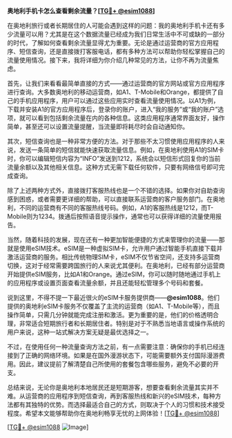 **奥地利手机卡怎么查看剩余流量？[[TG💪+ @esim1088](https://t.me/s/esim1088)]**

在奥地利旅行或者长期居住的人可能会遇到这样的问题：我的奥地利手机卡还有多少流量可以用？尤其是在这个数据流量已经成为我们日常生活中不可或缺的一部分的时代，了解如何查看剩余流量显得尤为重要。无论是通过运营商的官方应用程序、短信查询，还是直接拨打客服电话，都有多种方法可以帮助你轻松掌握自己的流量使用情况。接下来，我将详细为你介绍几种常见的方法，让你不再为流量焦虑。

首先，让我们来看看最简单直接的方式——通过运营商的官方网站或官方应用程序进行查询。大多数奥地利的移动运营商，如A1、T-Mobile和Orange，都提供了自己的手机应用程序，用户可以通过这些应用实时查看流量使用情况。以A1为例，下载并安装A1的官方应用程序后，登录你的账户，进入“我的服务”或“我的账户”选项，就可以看到包括剩余流量在内的各种信息。这类应用程序通常界面友好，操作简单，甚至还可以设置流量提醒，当流量即将耗尽时会自动通知你。

其次，短信查询也是一种非常方便的方法。对于那些不太习惯使用应用程序的人来说，发送一条简单的短信就能快速获取流量信息。例如，在奥地利使用A1的SIM卡时，你可以编辑短信内容为“INFO”发送到1212，系统会以短信形式回复你的当前流量余额以及其他相关信息。这种方式无需下载任何软件，只要有网络信号即可完成查询。

除了上述两种方式外，直接拨打客服热线也是一个不错的选择。如果你对自助查询感到困惑，或者需要更详细的帮助，可以直接联系运营商的客户服务部门。在奥地利，不同的运营商有不同的客服热线号码。例如，A1的客服热线是1212，而T-Mobile则为1234。拨通后按照语音提示操作，通常也可以获得详细的流量使用报告。

当然，随着科技的发展，现在还有一种更加智能便捷的方式来管理你的流量——那就是使用eSIM技术。eSIM是一种虚拟SIM卡，允许用户通过智能手机直接下载并激活运营商的服务。相比传统物理SIM卡，eSIM不仅节省空间，还支持多运营商切换，这对于经常需要跨国旅行的人来说尤其便利。在奥地利，已经有部分运营商开始提供eSIM服务，比如A1和Orange。通过eSIM，你可以随时随地通过手机上的应用程序或设置页面查看流量余额，并且还能轻松管理多个号码和套餐。

说到这里，不得不提一下最近很火的eSIM卡服务提供商——**@esim1088**。他们提供的奥地利eSIM卡服务不仅覆盖了主流的运营商（如A1、T-Mobile等），而且操作简单，只需几分钟就能完成注册和激活。更为重要的是，他们的价格透明合理，非常适合短期旅行者和长期居住者。特别是对于不熟悉当地语言或操作系统的用户来说，这种一站式解决方案无疑是最优选择之一。

不过，在使用任何一种流量查询方法之前，有一点需要注意：确保你的手机已经连接到了正确的网络环境。如果是在国外漫游状态下，可能需要额外支付国际漫游费用。因此，建议提前了解清楚自己所使用的套餐包含哪些服务，避免不必要的开支。

总结来说，无论你是奥地利本地居民还是短期游客，想要查看剩余流量其实并不难。从运营商的应用程序到短信查询，再到客服热线和新兴的eSIM技术，每种方法都有其独特的优势。而选择最适合自己的方式，则取决于个人的习惯和技术接受程度。希望本文能够帮助你在奥地利畅享无忧的上网体验！[[TG💪+ @esim1088](https://t.me/s/esim1088)]

[[TG💪+ @esim1088](https://t.me/s/esim1088) ![Image](https://i.postimg.cc/4NQfJmqS/Snipaste-2025-05-13-00-14-12.png)]